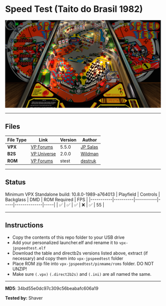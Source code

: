 # Speed Test (Taito do Brasil 1982)

![Table Preview](../../images/vpx-jps-speedtest-preview.jpg)

---

## Files
| File Type | Link | Version | Author | 
|-----------|--------|----------|--------------|
| **VPX** | [VP Forums](https://www.vpforums.org/index.php?app=downloads&showfile=13382) | 5.5.0 | [JP Salas](https://www.vpforums.org/index.php?showuser=277) |
| **B2S** | [VP Universe](https://vpuniverse.com/files/file/4981-speed-test-taito-1982/) | 2.0.0 | [Wildman](https://vpuniverse.com/profile/5-wildman/) |
| **ROM** | [VP Forums](https://www.vpforums.org/index.php?app=downloads&showfile=575) | stest | [destruk](https://www.vpforums.org/index.php?showuser=5) |

---

## Status 
Minimum VPX Standalone build: 10.8.0-1989-a764013
| Playfield | Controls | Backglass | DMD | ROM Required | FPS | 
|-----------|----------|-----------|-----|--------------|-----|
| :white_check_mark: | :white_check_mark: | :white_check_mark: | :x: | :white_check_mark: | 55 |

---

## Instructions

- Copy the contents of this repo folder to your USB drive
- Add your personalized launcher.elf and rename it to `vpx-jpspeedtest.elf`
- Download the table and directb2s versions listed above, extract (if necessary) and copy them into `vpx-jpspeedtest` folder
- Place ROM zip file into `vpx-jpspeedtest/pinmame/roms` folder. DO NOT UNZIP!
- Make sure `(.vpx)` `(.direct2b2s)` and `(.ini)` are all named the same.

---

**MD5**: 34bd55e0dc97c309c56beabafc606a19

**Tested by:** Shaver
